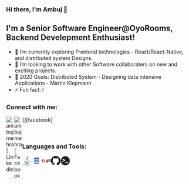 ### Hi there, I'm Ambuj 👋

## I'm a Senior Software Engineer@OyoRooms, Backend Develepment Enthusiast!

- 🌱 I’m currently exploring Frontend technologies - React/React-Native, and distributed system Designs.
- 👯 I’m looking to work with other Software collaboraters on new and exciting projects.
- 🥅 2020 Goals: Distributed System - Designing data intensive Applications - Martin Klepmann
- ⚡ Fun fact: I 

### Connect with me:

[<img align="left" alt="ambujmehra | LinkedIn" width="22px" src="https://cdn.jsdelivr.net/npm/simple-icons@v3/icons/linkedin.svg" />][linkedin]
[<img align="left" alt="ambujmehra | Facebook" width="22px" src="https://cdn.jsdelivr.net/npm/simple-icons@v3/icons/facebook.svg" />][facebook]

<br />

### Languages and Tools:

<img align="left" alt="JAVA" width="26px" src="https://raw.githubusercontent.com/github/explore/80688e429a7d4ef2fca1e82350fe8e3517d3494d/topics/java/java.png" />
<img align="left" alt="SQL" width="26px" src="https://raw.githubusercontent.com/github/explore/80688e429a7d4ef2fca1e82350fe8e3517d3494d/topics/sql/sql.png" />
<img align="left" alt="Git" width="26px" src="https://raw.githubusercontent.com/github/explore/80688e429a7d4ef2fca1e82350fe8e3517d3494d/topics/git/git.png" />
<img align="left" alt="GitHub" width="26px" src="https://raw.githubusercontent.com/github/explore/78df643247d429f6cc873026c0622819ad797942/topics/github/github.png" />
<img align="left" alt="Terminal" width="26px" src="https://raw.githubusercontent.com/github/explore/80688e429a7d4ef2fca1e82350fe8e3517d3494d/topics/terminal/terminal.png" />

<br />
<br />

[instagram]: https://www.facebook.com/ambuj.mehra.1
[linkedin]: https://www.linkedin.com/in/ambujmehra
